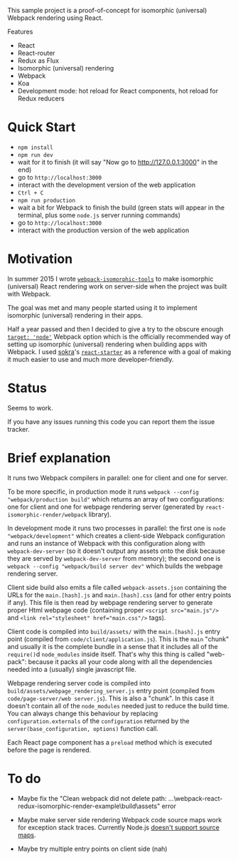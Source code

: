 This sample project is a proof-of-concept for isomorphic (universal) Webpack rendering using React.

Features

* React
* React-router
* Redux as Flux
* Isomorphic (universal) rendering
* Webpack
* Koa
* Development mode: hot reload for React components, hot reload for Redux reducers

Quick Start
===========

* `npm install`
* `npm run dev`
* wait for it to finish (it will say "Now go to http://127.0.0.1:3000" in the end)
* go to `http://localhost:3000`
* interact with the development version of the web application
* `Ctrl + C`
* `npm run production`
* wait a bit for Webpack to finish the build (green stats will appear in the terminal, plus some `node.js` server running commands)
* go to `http://localhost:3000`
* interact with the production version of the web application

Motivation
==========

In summer 2015 I wrote [`webpack-isomorphic-tools`](https://github.com/halt-hammerzeit/webpack-isomorphic-tools) to make isomorphic (universal) React rendering work on server-side when the project was built with Webpack.

The goal was met and many people started using it to implement isomorphic (universal) rendering in their apps.

Half a year passed and then I decided to give a try to the obscure enough [`target: 'node'`](http://stackoverflow.com/questions/26063480/how-to-simultaneously-create-both-web-and-node-versions-of-a-bundle-with-web) Webpack option which is the officially recommended way of setting up isomorphic (universal) rendering when building apps with Webpack. I used [sokra](https://github.com/sokra)'s [`react-starter`](https://github.com/webpack/react-starter) as a reference with a goal of making it much easier to use and much more developer-friendly.

Status
======

Seems to work.

If you have any issues running this code you can report them the issue tracker.

Brief explanation
=================

It runs two Webpack compilers in parallel: one for client and one for server.

To be more specific, in production mode it runs `webpack --config "webpack/production build"` which returns an array of two configurations: one for client and one for webpage rendering server (generated by `react-isomorphic-render/webpack` library).

In development mode it runs two processes in parallel: the first one is `node "webpack/development"` which creates a client-side Webpack configuration and runs an instance of Webpack with this configuration along with `webpack-dev-server` (so it doesn't output any assets onto the disk because they are served by `webpack-dev-server` from memory); the second one is `webpack --config "webpack/build server dev"` which builds the webpage rendering server.

Client side build also emits a file called `webpack-assets.json` containing the URLs for the `main.[hash].js` and `main.[hash].css` (and for other entry points if any). This file is then read by webpage rendering server to generate proper Html webpage code (containing proper `<script src="main.js"/>` and `<link rel="stylesheet" href="main.css"/>` tags).

Client code is compiled into `build/assets/` with the `main.[hash].js` entry point (compiled from `code/client/application.js`). This is the `main` "chunk" and usually it is the complete bundle in a sense that it includes all of the `require()`d `node_modules` inside itself. That's why this thing is called "web-pack": because it packs all your code along with all the dependencies needed into a (usually) single javascript file.

Webpage rendering server code is compiled into `build/assets/webpage_rendering_server.js` entry point (compiled from `code/page-server/web server.js`). This is also a "chunk". In this case it doesn't contain all of the `node_modules` needed just to reduce the build time. You can always change this behaviour by replacing `configuration.externals` of the `configuration` returned by the `server(base_configuration, options)` function call. 

Each React page component has a `preload` method which is executed before the page is rendered.

To do
==========

 * Maybe fix the "Clean webpack did not delete path: ...\webpack-react-redux-isomorphic-render-example\build\assets" error

 * Maybe make server side rendering Webpack code source maps work for exception stack traces. Currently Node.js [doesn't support source maps](https://github.com/nodejs/node-v0.x-archive/issues/3712).

 * Maybe try multiple entry points on client side (nah)